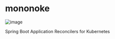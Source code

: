 # mononoke
![image](https://musicart.xboxlive.com/7/ac355100-0000-0000-0000-000000000002/504/image.jpg?w=800&h=600)

Spring Boot Application Reconcilers for Kubernetes

